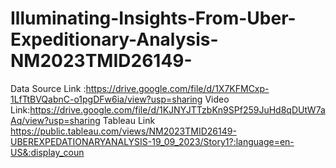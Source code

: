 # Illuminating-Insights-From-Uber-Expeditionary-Analysis-NM2023TMID26149-
Data Source Link :https://drive.google.com/file/d/1X7KFMCxp-1LfTtBVQabnC-o1pgDFw6ia/view?usp=sharing
Video Link:https://drive.google.com/file/d/1KJNYJTTzbKn9SPf259JuHd8qDUtW7aAq/view?usp=sharing
Tableau Link
 https://public.tableau.com/views/NM2023TMID26149-UBEREXPEDATIONARYANALYSIS-19_09_2023/Story1?:language=en-US&:display_coun

